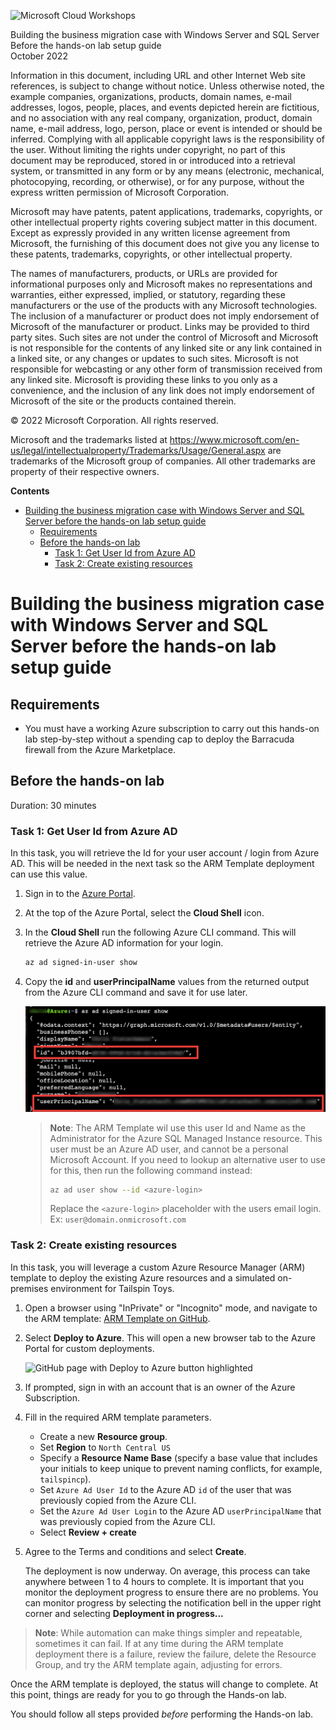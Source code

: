 ![](https://github.com/Microsoft/MCW-Template-Cloud-Workshop/raw/main/Media/ms-cloud-workshop.png "Microsoft Cloud Workshops")

<div class="MCWHeader1">
Building the business migration case with Windows Server and SQL Server
</div>

<div class="MCWHeader2">
Before the hands-on lab setup guide
</div>

<div class="MCWHeader3">
October 2022
</div>


Information in this document, including URL and other Internet Web site references, is subject to change without notice. Unless otherwise noted, the example companies, organizations, products, domain names, e-mail addresses, logos, people, places, and events depicted herein are fictitious, and no association with any real company, organization, product, domain name, e-mail address, logo, person, place or event is intended or should be inferred. Complying with all applicable copyright laws is the responsibility of the user. Without limiting the rights under copyright, no part of this document may be reproduced, stored in or introduced into a retrieval system, or transmitted in any form or by any means (electronic, mechanical, photocopying, recording, or otherwise), or for any purpose, without the express written permission of Microsoft Corporation.

Microsoft may have patents, patent applications, trademarks, copyrights, or other intellectual property rights covering subject matter in this document. Except as expressly provided in any written license agreement from Microsoft, the furnishing of this document does not give you any license to these patents, trademarks, copyrights, or other intellectual property.

The names of manufacturers, products, or URLs are provided for informational purposes only and Microsoft makes no representations and warranties, either expressed, implied, or statutory, regarding these manufacturers or the use of the products with any Microsoft technologies. The inclusion of a manufacturer or product does not imply endorsement of Microsoft of the manufacturer or product. Links may be provided to third party sites. Such sites are not under the control of Microsoft and Microsoft is not responsible for the contents of any linked site or any link contained in a linked site, or any changes or updates to such sites. Microsoft is not responsible for webcasting or any other form of transmission received from any linked site. Microsoft is providing these links to you only as a convenience, and the inclusion of any link does not imply endorsement of Microsoft of the site or the products contained therein.

© 2022 Microsoft Corporation. All rights reserved.

Microsoft and the trademarks listed at <https://www.microsoft.com/en-us/legal/intellectualproperty/Trademarks/Usage/General.aspx> are trademarks of the Microsoft group of companies. All other trademarks are property of their respective owners.

**Contents**

<!-- TOC -->

- [Building the business migration case with Windows Server and SQL Server before the hands-on lab setup guide](#building-the-business-migration-case-with-windows-server-and-sql-server-before-the-hands-on-lab-setup-guide)
    - [Requirements](#requirements)
    - [Before the hands-on lab](#before-the-hands-on-lab)
        - [Task 1: Get User Id from Azure AD](#task-1-get-user-id-from-azure-ad)
        - [Task 2: Create existing resources](#task-2-create-existing-resources)

<!-- /TOC -->

# Building the business migration case with Windows Server and SQL Server before the hands-on lab setup guide

## Requirements

- You must have a working Azure subscription to carry out this hands-on lab step-by-step without a spending cap to deploy the Barracuda firewall from the Azure Marketplace.

## Before the hands-on lab

Duration: 30 minutes

### Task 1: Get User Id from Azure AD

In this task, you will retrieve the Id for your user account / login from Azure AD. This will be needed in the next task so the ARM Template deployment can use this value.

1. Sign in to the [Azure Portal](https://portal.azure.com).

2. At the top of the Azure Portal, select the **Cloud Shell** icon.

3. In the **Cloud Shell** run the following Azure CLI command. This will retrieve the Azure AD information for your login.

    ```bash
    az ad signed-in-user show
    ```

4. Copy the **id** and **userPrincipalName** values from the returned output from the Azure CLI command and save it for use later.

    ![Command-lin with signed in users Id and Name from Azure AD are highlighted.](images/2022-12-06-00-35-58.png "Command-lin with signed in users Id and Name from Azure AD are highlighted.")

    > **Note**: The ARM Template wil use this user Id and Name as the Administrator for the Azure SQL Managed Instance resource. This user must be an Azure AD user, and cannot be a personal Microsoft Account.
    > If you need to lookup an alternative user to use for this, then run the following command instead:
    > ```bash
    > az ad user show --id <azure-login>
    > ```
    > Replace the `<azure-login>` placeholder with the users email login. Ex: `user@domain.onmicrosoft.com`

### Task 2: Create existing resources

In this task, you will leverage a custom Azure Resource Manager (ARM) template to deploy the existing Azure resources and a simulated on-premises environment for Tailspin Toys.

1. Open a browser using "InPrivate" or "Incognito" mode, and navigate to the ARM template: [ARM Template on GitHub](https://github.com/solliancenet/Building-the-business-migration-case-with-Windows-Server-and-SQL-Server/tree/lab/Hands-on%20lab/resources/deployment).

2. Select **Deploy to Azure**. This will open a new browser tab to the Azure Portal for custom deployments.

    ![GitHub page with Deploy to Azure button highlighted](images/before-hol-deploy-to-azure.png "Deploy to Azure")

3. If prompted, sign in with an account that is an owner of the Azure Subscription.

4. Fill in the required ARM template parameters.
    - Create a new **Resource group**.
    - Set **Region** to `North Central US`
    - Specify a **Resource Name Base** (specify a base value that includes your initials to keep unique to prevent naming conflicts, for example, `tailspincp`).
    - Set `Azure Ad User Id` to the Azure AD `id` of the user that was previously copied from the Azure CLI.
    - Set the `Azure Ad User Login` to the Azure AD `userPrincipalName` that was previously copied from the Azure CLI.
    - Select **Review + create**

5. Agree to the Terms and conditions and select **Create**.

    The deployment is now underway. On average, this process can take anywhere between 1 to 4 hours to complete. It is important that you monitor the deployment progress to ensure there are no problems. You can monitor progress by selecting the notification bell in the upper right corner and selecting **Deployment in progress...**

>**Note**: While automation can make things simpler and repeatable, sometimes it can fail. If at any time during the ARM template deployment there is a failure, review the failure, delete the Resource Group, and try the ARM template again, adjusting for errors.

Once the ARM template is deployed, the status will change to complete. At this point, things are ready for you to go through the Hands-on lab.

You should follow all steps provided *before* performing the Hands-on lab.
